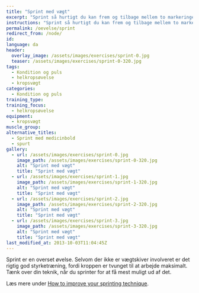 ```yaml
---
title: "Sprint med vægt"
excerpt: "Sprint så hurtigt du kan frem og tilbage mellem to markeringer. Du starter med en vægt i hånden. Læg vægten ved markeringen. Sprint tomhændet tilbage. Saml vægten op igen næste gang du kommer forbi."
instructions: "Sprint så hurtigt du kan frem og tilbage mellem to markeringer. Du starter med en vægt i hånden. Læg vægten ved markeringen. Sprint tomhændet tilbage. Saml vægten op igen næste gang du kommer forbi."
permalink: /oevelse/sprint
redirect_from: /node/
id: 
language: da
header:
  overlay_image: /assets/images/exercises/sprint-0.jpg
  teaser: /assets/images/exercises/sprint-0-320.jpg
tags:
  - Kondition og puls
  - helkropsøvelse
  - kropsvægt
categories:
  - Kondition og puls
training_type: 
training_focus: 
  - helkropsøvelse
equipment:
  - kropsvægt
muscle_group:
alternative_titles:
  - Sprint med medicinbold
  - spurt
gallery:
  - url: /assets/images/exercises/sprint-0.jpg
    image_path: /assets/images/exercises/sprint-0-320.jpg
    alt: "Sprint med vægt"
    title: "Sprint med vægt"
  - url: /assets/images/exercises/sprint-1.jpg
    image_path: /assets/images/exercises/sprint-1-320.jpg
    alt: "Sprint med vægt"
    title: "Sprint med vægt"
  - url: /assets/images/exercises/sprint-2.jpg
    image_path: /assets/images/exercises/sprint-2-320.jpg
    alt: "Sprint med vægt"
    title: "Sprint med vægt"
  - url: /assets/images/exercises/sprint-3.jpg
    image_path: /assets/images/exercises/sprint-3-320.jpg
    alt: "Sprint med vægt"
    title: "Sprint med vægt"
last_modified_at: 2013-10-03T11:04:45Z
---
```


Sprint er en overset øvelse. Selvom der ikke er vægtskiver involveret er det rigtig god styrketræning, fordi kroppen er tvunget til at arbejde maksimalt. Tænk over din teknik, når du sprinter for at få mest muligt ud af det.

Læs mere under [How to improve your sprinting technique](http://www.google.com/url?sa=t&source=web&cd=10&sqi=2&ved=0CEgQFjAJ&url=http%3A%2F%2Fwww.sport-fitness-advisor.com%2Fsprintingtechnique.html&rct=j&q=sprint%20technique&ei=66j4TOuwOI3Fswamp823Aw&usg=AFQjCNFzBeRGjkQzjhzmSNaG3TPjEhhuxQ&sig2=8G-tKYmax4mwfqbmOxGCZA&cad=rja).
